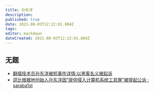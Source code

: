 ```yaml
---
title: 孙东洋
description: 
published: true
date: 2021-08-03T12:22:01.804Z
tags: 
editor: markdown
dateCreated: 2021-08-03T12:22:01.804Z
---
```


## 无题

+ [翻墙技术员孙东洋被抓事件详情:以黑客名义被起诉](https://web.archive.org/web/20210803042405/https://news.boxun.com/news/gb/china/2019/05/201905150940.shtml)
+ [逗比根据地创始人孙东洋因“提供侵入计算机系统工具罪”被提起公诉 : saraba1st](https://web.archive.org/web/20190515123557/https://old.reddit.com/r/saraba1st/comments/bnxli7/逗比根据地创始人孙东洋因提供侵入计算机系统工具罪被提起公诉/)

